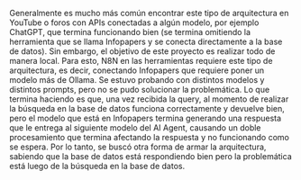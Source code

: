 Generalmente es mucho más común encontrar este tipo de arquitectura en YouTube o foros con APIs conectadas a algún modelo, por ejemplo ChatGPT, que termina funcionando bien (se termina omitiendo la herramienta que se llama Infopapers y se conecta directamente a la base de datos). Sin embargo, el objetivo de este proyecto es realizar todo de manera local. Para esto, N8N en las herramientas requiere este tipo de arquitectura, es decir, conectando Infopapers que requiere poner un modelo más de Ollama. Se estuvo probando con distintos modelos y distintos prompts, pero no se pudo solucionar la problemática. Lo que termina haciendo es que, una vez recibida la query, al momento de realizar la búsqueda en la base de datos funciona correctamente y devuelve bien, pero el modelo que está en Infopapers termina generando una respuesta que le entrega al siguiente modelo del AI Agent, causando un doble procesamiento que termina afectando la respuesta y no funcionando como se espera. Por lo tanto, se buscó otra forma de armar la arquitectura, sabiendo que la base de datos está respondiendo bien pero la problemática está luego de la búsqueda en la base de datos.